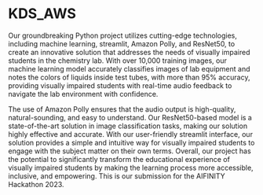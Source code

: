 # KDS_AWS

Our groundbreaking Python project utilizes cutting-edge technologies, including machine learning, streamlit, Amazon Polly, and ResNet50, to create an innovative solution that addresses the needs of visually impaired students in the chemistry lab. With over 10,000 training images, our machine learning model accurately classifies images of lab equipment and notes the colors of liquids inside test tubes, with more than 95% accuracy, providing visually impaired students with real-time audio feedback to navigate the lab environment with confidence. 

The use of Amazon Polly ensures that the audio output is high-quality, natural-sounding, and easy to understand. Our ResNet50-based model is a state-of-the-art solution in image classification tasks, making our solution highly effective and accurate. With our user-friendly streamlit interface, our solution provides a simple and intuitive way for visually impaired students to engage with the subject matter on their own terms. Overall, our project has the potential to significantly transform the educational experience of visually impaired students by making the learning process more accessible, inclusive, and empowering. This is our submission for the AIFINITY Hackathon 2023. 
